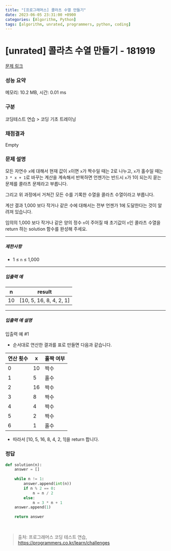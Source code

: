 ```yaml
---
title: "[프로그래머스] 콜라츠 수열 만들기"
date: 2023-06-05 23:31:00 +0900
categories: [Algorithm, Python]
tags: [algorithm, unrated, programmers, python, coding]
---
```


# [unrated] 콜라츠 수열 만들기 - 181919

[문제 링크](https://school.programmers.co.kr/learn/courses/30/lessons/181919)

### 성능 요약

메모리: 10.2 MB, 시간: 0.01 ms

### 구분

코딩테스트 연습 > 코딩 기초 트레이닝

### 채점결과

Empty

### 문제 설명

<p>모든 자연수 <code>x</code>에 대해서 현재 값이 <code>x</code>이면 <code>x</code>가 짝수일 때는 2로 나누고, <code>x</code>가 홀수일 때는 <code>3 * x + 1</code>로 바꾸는 계산을 계속해서 반복하면 언젠가는 반드시  <code>x</code>가 1이 되는지 묻는 문제를 콜라츠 문제라고 부릅니다.</p>

<p>그리고 위 과정에서 거쳐간 모든 수를 기록한 수열을 콜라츠 수열이라고 부릅니다.</p>

<p>계산 결과 1,000 보다 작거나 같은 수에 대해서는 전부 언젠가 1에 도달한다는 것이 알려져 있습니다. </p>

<p>임의의 1,000 보다 작거나 같은 양의 정수 <code>n</code>이 주어질 때 초기값이 <code>n</code>인 콜라츠 수열을 return 하는 solution 함수를 완성해 주세요.</p>

<hr>

<h5>제한사항</h5>

<ul>
<li>1 ≤ <code>n</code> ≤ 1,000</li>
</ul>

<hr>

<h5>입출력 예</h5>

| n  | result                  |
|----|-------------------------|
| 10 | [10, 5, 16, 8, 4, 2, 1] |

<hr>

<h5>입출력 예 설명</h5>

<p>입출력 예 #1</p>

<ul>
<li>순서대로 연산한 결과를 표로 만들면 다음과 같습니다.</li>
</ul>

| 연산 횟수 | x  | 홀짝 여부 |
|-------|----|-------|
| 0     | 10 | 짝수    |
| 1     | 5  | 홀수    |
| 2     | 16 | 짝수    |
| 3     | 8  | 짝수    |
| 4     | 4  | 짝수    |
| 5     | 2  | 짝수    |
| 6     | 1  | 홀수    |

<ul>
<li>따라서 [10, 5, 16, 8, 4, 2, 1]을 return 합니다.</li>
</ul>

### 정답

```python
def solution(n):
    answer = []
    
    while n != 1:
        answer.append(int(n))
        if n % 2 == 0:
            n = n / 2
        else:
            n = 3 * n + 1  
    answer.append(1)
    
    return answer
```

<br>

> 출처: 프로그래머스 코딩 테스트 연습, https://programmers.co.kr/learn/challenges
